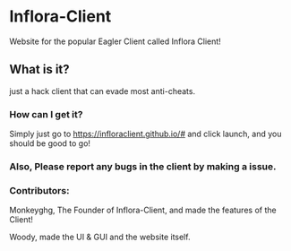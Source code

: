 # Inflora-Client
Website for the popular Eagler Client called Inflora Client!

## What is it?
just a hack client that can evade most anti-cheats.

### How can I get it? 
Simply just go to https://infloraclient.github.io/# and click launch, and you should be good to go!

### Also, Please report any bugs in the client by making a issue.

### Contributors: 

Monkeyghg, The Founder of Inflora-Client, and made the features of the Client!

Woody, made the UI & GUI and the website itself.



